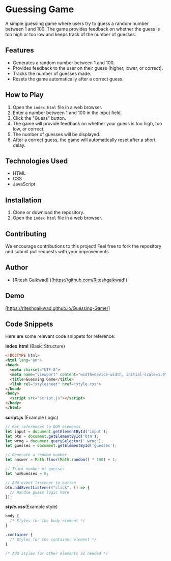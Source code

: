 # Guessing Game

A simple guessing game where users try to guess a random number between 1 and 100. The game provides feedback on whether the guess is too high or too low and keeps track of the number of guesses.

## Features

* Generates a random number between 1 and 100.
* Provides feedback to the user on their guess (higher, lower, or correct).
* Tracks the number of guesses made.
* Resets the game automatically after a correct guess.

## How to Play

1. Open the `index.html` file in a web browser.
2. Enter a number between 1 and 100 in the input field.
3. Click the "Guess" button.
4. The game will provide feedback on whether your guess is too high, too low, or correct.
5. The number of guesses will be displayed.
6. After a correct guess, the game will automatically reset after a short delay.

## Technologies Used

* HTML
* CSS
* JavaScript

## Installation

1. Clone or download the repository.
2. Open the `index.html` file in a web browser.

## Contributing

We encourage contributions to this project! Feel free to fork the repository and submit pull requests with your improvements.



## Author

* [Ritesh Gaikwad] ([https://github.com/Riteshgaikwad])



## Demo

[https://riteshgaikwad.github.io/Guessing-Game/]



## Code Snippets

Here are some relevant code snippets for reference:

**index.html** (Basic Structure)

```html
<!DOCTYPE html>
<html lang="en">
<head>
  <meta charset="UTF-8">
  <meta name="viewport" content="width=device-width, initial-scale=1.0">
  <title>Guessing Game</title>
  <link rel="stylesheet" href="style.css">
</head>
<body>
  <script src="script.js"></script>
</body>
</html>


```

**script.js** (Example Logic)

```javascript
// Get references to DOM elements
let input = document.getElementById('input');
let btn = document.getElementById('btn');
let wrng = document.querySelector('.wrng');
let guesses = document.getElementById('guesses');

// Generate a random number
let answer = Math.floor(Math.random() * 100) + 1;

// Track number of guesses
let numGuesses = 0;

// Add event listener to button
btn.addEventListener("click", () => {
  // Handle guess logic here
});

```
***style.css***(Example style)

```CSS
body {
  /* Styles for the body element */
}

.container {
  /* Styles for the container element */
}

/* Add styles for other elements as needed */



